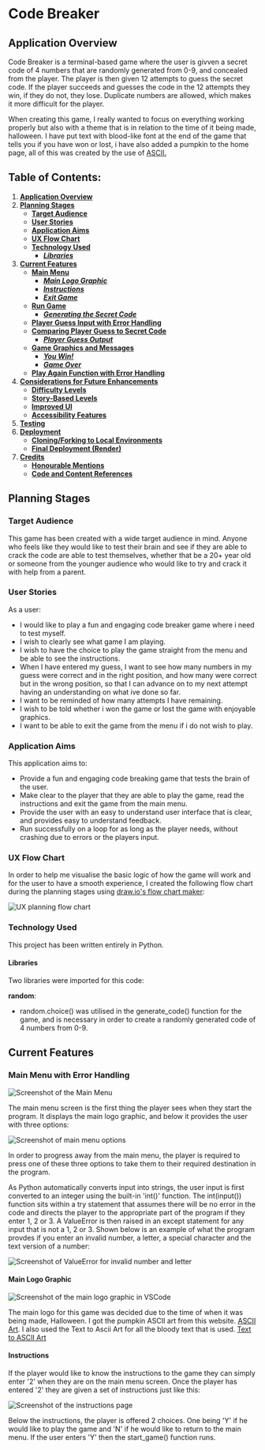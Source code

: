 # **Code Breaker**

## **Application Overview**

Code Breaker is a terminal-based game where the user is givven a secret code of 4 numbers that are randomly generated from 0-9, and concealed from the player. The player is then given 12 attempts to guess the secret code. If the player succeeds and guesses the code in the 12 attempts they win, if they do not, they lose. Duplicate numbers are allowed, which makes it more difficult for the player.

When creating this game, I really wanted to focus on everything working properly but also with a theme that is in relation to the time of it being made, halloween. I have put text with blood-like font at the end of the game that tells you if you have won or lost, i have also added a pumpkin to the home page, all of this was created by the use of [ASCII.](https://www.asciiart.eu/)

## **Table of Contents:**

1. [**Application Overview**](#application-overview)
1. [**Planning Stages**](#planning-stages)
   - [**Target Audience**](#target-audience)
   - [**User Stories**](#user-stories)
   - [**Application Aims**](#application-aims)
   - [**UX Flow Chart**](#ux-flow-chart)
   - [**Technology Used**](#technology-used)
     - [**_Libraries_**](#libraries)
1. [**Current Features**](#current-features)
   - [**Main Menu**](#main-menu)
     - [**_Main Logo Graphic_**](#main-logo-graphic)
     - [**_Instructions_**](#instructions)
     - [**_Exit Game_**](#exit-game)
   - [**Run Game**](#run-game)
     - [**_Generating the Secret Code_**](#generating-the-secret-code)
   - [**Player Guess Input with Error Handling**](#player-guess-input-with-error-handling)
   - [**Comparing Player Guess to Secret Code**](#comparing-player-guess-to-secret-code)
     - [**_Player Guess Output_**](#player-guess-ouput)
   - [**Game Graphics and Messages**](#game-graphics-and-messages)
     - [**_You Win!_**](#you-win-graphic-and-message)
     - [**_Game Over_**](#game-over-graphic-and-message)
   - [**Play Again Function with Error Handling**](#play-again-function-with-error-handling)
1. [**Considerations for Future Enhancements**](#considerations-for-future-enhancements)
   - [**Difficulty Levels**](#difficulty-levels)
   - [**Story-Based Levels**](#story-based-levels)
   - [**Improved UI**](#improved-ui)
   - [**Accessibility Features**](#accessibility-features)
1. [**Testing**](#testing)
1. [**Deployment**](#deployment)
   - [**Cloning/Forking to Local Environments**](#cloningforking-to-local-environments)
   - [**Final Deployment (Render)**](#final-deployment-render)
1. [**Credits**](#credits)
   - [**Honourable Mentions**](#honourable-mentions)
   - [**Code and Content References**](#code-and-content-references)

## **Planning Stages**

### **Target Audience**

This game has been created with a wide target audience in mind. Anyone who feels like they would like to test their brain and see if they are able to crack the code are able to test themselves, whether that be a 20+ year old or someone from the younger audience who would like to try and crack it with help from a parent.

### **User Stories**

As a user:

- I would like to play a fun and engaging code breaker game where i need to test myself.
- I wish to clearly see what game I am playing.
- I wish to have the choice to play the game straight from the menu and be able to see the instructions.
- When I have entered my guess, I want to see how many numbers in my guess were correct and in the right position, and how many were correct but in the wrong position, so that I can advance on to my next attempt having an understanding on what ive done so far.
- I want to be reminded of how many attempts I have remaining.
- I wish to be told whether i won the game or lost the game with enjoyable graphics.
- I want to be able to exit the game from the menu if i do not wish to play.

### **Application Aims**

This application aims to:

- Provide a fun and engaging code breaking game that tests the brain of the user.
- Make clear to the player that they are able to play the game, read the instructions and exit the game from the main menu.
- Provide the user with an easy to understand user interface that is clear, and provides easy to understand feedback.
- Run successfully on a loop for as long as the player needs, without crashing due to errors or the players input.

### **UX Flow Chart**

In order to help me visualise the basic logic of how the game will work and for the user to have a smooth experience, I created the following flow chart during the planning stages using [draw.io's flow chart maker](https://app.diagrams.net/):

![UX planning flow chart](docs/images/game-flow-chart.png)

### **Technology Used**

This project has been written entirely in Python.

#### **Libraries**

Two libraries were imported for this code:

**random**:

- random.choice() was utilised in the generate_code() function for the game, and is necessary in order to create a randomly generated code of 4 numbers from 0-9.

## **Current Features**

### **Main Menu with Error Handling**

![Screenshot of the Main Menu](docs/images/main-menu.png)

The main menu screen is the first thing the player sees when they start the program. It displays the main logo graphic, and below it provides the user with three options:

![Screenshot of main menu options](docs/images/main-menu.png)

In order to progress away from the main menu, the player is required to press one of these three options to take them to their required destination in the program.

As Python automatically converts input into strings, the user input is first converted to an integer using the built-in 'int()' function. The int(input()) function sits within a try statement that assumes there will be no error in the code and directs the player to the appropriate part of the program if they enter 1, 2 or 3. A ValueError is then raised in an except statement for any input that is not a 1, 2 or 3. Shown below is an example of what the program provdes if you enter an invalid number, a letter, a special character and the text version of a number:

![Screenshot of ValueError for invalid number and letter](docs/images/invalid-main-menu.png)


#### **Main Logo Graphic**

![Screenshot of the main logo graphic in VSCode](docs/images/main-menu-graphic.png)

The main logo for this game was decided due to the time of when it was being made, Halloween. I got the pumpkin ASCII art from this website. [ASCII Art](https://www.asciiart.eu/holiday-and-events/halloween). I also used the Text to Ascii Art for all the bloody text that is used. [Text to ASCII Art](https://www.asciiart.eu/text-to-ascii-art)

#### **Instructions**

If the player would like to know the instructions to the game they can simply enter '2' when they are on the main menu screen. Once the player has entered '2' they are given a set of instructions just like this:

![Screenshot of the instructions page](docs/images/instructions.png)

Below the instructions, the player is offered 2 choices. One being 'Y' if he would like to play the game and 'N' if he would like to return to the main menu. If the user enters 'Y' then the start_game() function runs.